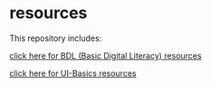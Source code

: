 # resources
This repository includes:

[click here for BDL (Basic Digital Literacy) resources](BDL)

[click here for UI-Basics resources](UIB-resources)
